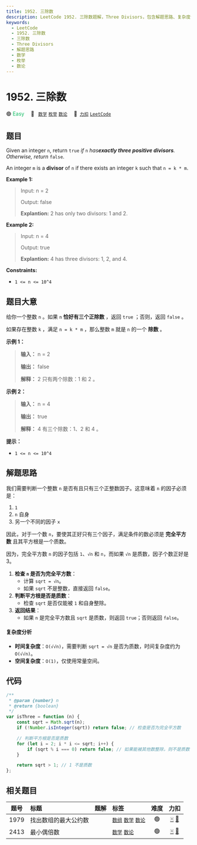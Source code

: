 ```yaml
---
title: 1952. 三除数
description: LeetCode 1952. 三除数题解，Three Divisors，包含解题思路、复杂度分析以及完整的 JavaScript 代码实现。
keywords:
  - LeetCode
  - 1952. 三除数
  - 三除数
  - Three Divisors
  - 解题思路
  - 数学
  - 枚举
  - 数论
---
```


# 1952. 三除数

🟢 <font color=#15bd66>Easy</font>&emsp; 🔖&ensp; [`数学`](/tag/math.md) [`枚举`](/tag/enumeration.md) [`数论`](/tag/number-theory.md)&emsp; 🔗&ensp;[`力扣`](https://leetcode.cn/problems/three-divisors) [`LeetCode`](https://leetcode.com/problems/three-divisors)

## 题目

Given an integer `n`, return `true` _if_ `n` _has**exactly three positive divisors**. Otherwise, return_ `false`.

An integer `m` is a **divisor** of `n` if there exists an integer `k` such
that `n = k * m`.

**Example 1:**

> Input: n = 2
>
> Output: false
>
> **Explantion:** 2 has only two divisors: 1 and 2.

**Example 2:**

> Input: n = 4
>
> Output: true
>
> **Explantion:** 4 has three divisors: 1, 2, and 4.

**Constraints:**

- `1 <= n <= 10^4`

## 题目大意

给你一个整数 `n` 。如果 `n` **恰好有三个正除数** ，返回 `true` ；否则，返回 `false` 。

如果存在整数 `k` ，满足 `n = k * m` ，那么整数 `m` 就是 `n` 的一个 **除数** 。

**示例 1：**

> **输入：** n = 2
>
> **输出：** false
>
> **解释：** 2 只有两个除数：1 和 2 。

**示例 2：**

> **输入：** n = 4
>
> **输出：** true
>
> **解释：** 4 有三个除数：1、2 和 4 。

**提示：**

- `1 <= n <= 10^4`

## 解题思路

我们需要判断一个整数 `n` 是否有且只有三个正整数因子。这意味着 `n` 的因子必须是：

1. `1`
2. `n` 自身
3. 另一个不同的因子 `x`

因此，对于一个数 `n`，要使其正好只有三个因子，满足条件的数必须是 **完全平方数** 且其平方根是一个质数。

因为，完全平方数 `n` 的因子包括 `1`、`√n` 和 `n`，而如果 `√n` 是质数，因子个数正好是 3。

1. **检查 `n` 是否为完全平方数**：
   - 计算 `sqrt = √n`。
   - 如果 `sqrt` 不是整数，直接返回 `false`。
2. **判断平方根是否是质数**：
   - 检查 `sqrt` 是否仅能被 `1` 和自身整除。
3. **返回结果**：
   - 如果 `n` 是完全平方数且 `sqrt` 是质数，则返回 `true`；否则返回 `false`。

#### 复杂度分析

- **时间复杂度**：`O(√√n)`，需要判断 `sqrt = √n` 是否为质数，时间复杂度约为 `O(√√n)`。
- **空间复杂度**：`O(1)`，仅使用常量空间。

## 代码

```javascript
/**
 * @param {number} n
 * @return {boolean}
 */
var isThree = function (n) {
	const sqrt = Math.sqrt(n);
	if (!Number.isInteger(sqrt)) return false; // 检查是否为完全平方数

	// 判断平方根是否是质数
	for (let i = 2; i * i <= sqrt; i++) {
		if (sqrt % i === 0) return false; // 如果能被其他数整除，则不是质数
	}

	return sqrt > 1; // 1 不是质数
};
```

## 相关题目

<!-- prettier-ignore -->
| 题号 | 标题 | 题解 | 标签 | 难度 | 力扣 |
| :------: | :------ | :------: | :------ | :------: | :------: |
| 1979 | 找出数组的最大公约数 |  |  [`数组`](/tag/array.md) [`数学`](/tag/math.md) [`数论`](/tag/number-theory.md) | 🟢 | [🀄️](https://leetcode.cn/problems/find-greatest-common-divisor-of-array) [🔗](https://leetcode.com/problems/find-greatest-common-divisor-of-array) |
| 2413 | 最小偶倍数 |  |  [`数学`](/tag/math.md) [`数论`](/tag/number-theory.md) | 🟢 | [🀄️](https://leetcode.cn/problems/smallest-even-multiple) [🔗](https://leetcode.com/problems/smallest-even-multiple) |